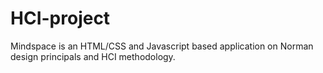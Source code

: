 # HCI-project

Mindspace is an HTML/CSS and Javascript based application on Norman design principals and HCI methodology.
